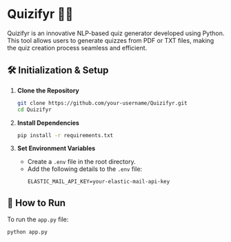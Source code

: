 # Quizifyr 📝✨

Quizifyr is an innovative NLP-based quiz generator developed using Python. This tool allows users to generate quizzes from PDF or TXT files, making the quiz creation process seamless and efficient.

## 🛠️ Initialization & Setup

1. **Clone the Repository**
    ```bash
    git clone https://github.com/your-username/Quizifyr.git
    cd Quizifyr
    ```

2. **Install Dependencies**
    ```bash
    pip install -r requirements.txt
    ```

3. **Set Environment Variables**
    - Create a `.env` file in the root directory.
    - Add the following details to the `.env` file:
      ```env
      ELASTIC_MAIL_API_KEY=your-elastic-mail-api-key
      ```

## 🚀 How to Run

To run the `app.py` file:

```bash
python app.py
